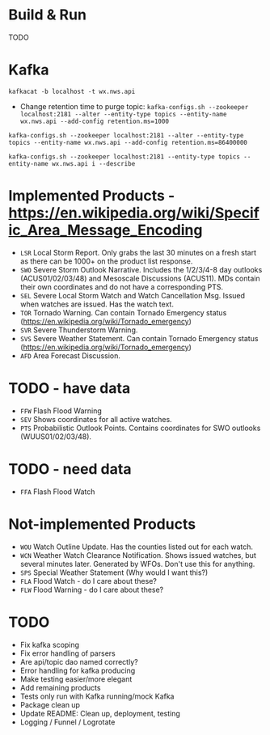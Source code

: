 # Build & Run
TODO

# Kafka
`kafkacat -b localhost -t wx.nws.api`

- Change retention time to purge topic: `kafka-configs.sh --zookeeper localhost:2181 --alter --entity-type topics --entity-name wx.nws.api --add-config retention.ms=1000`

`kafka-configs.sh --zookeeper localhost:2181 --alter --entity-type topics --entity-name wx.nws.api --add-config retention.ms=86400000`

`kafka-configs.sh --zookeeper localhost:2181 --entity-type topics --entity-name wx.nws.api i --describe`

# Implemented Products - https://en.wikipedia.org/wiki/Specific_Area_Message_Encoding
- `LSR` Local Storm Report. Only grabs the last 30 minutes on a fresh start as there can be 1000+ on the product list response.
- `SWO` Severe Storm Outlook Narrative. Includes the 1/2/3/4-8 day outlooks (ACUS01/02/03/48) and Mesoscale Discussions (ACUS11).
        MDs contain their own coordinates and do not have a corresponding PTS.
- `SEL` Severe Local Storm Watch and Watch Cancellation Msg. Issued when watches are issued. Has the watch text.
- `TOR` Tornado Warning. Can contain Tornado Emergency status (https://en.wikipedia.org/wiki/Tornado_emergency)
- `SVR` Severe Thunderstorm Warning.
- `SVS` Severe Weather Statement. Can contain Tornado Emergency status (https://en.wikipedia.org/wiki/Tornado_emergency)
- `AFD` Area Forecast Discussion.

# TODO - have data
- `FFW` Flash Flood Warning
- `SEV` Shows coordinates for all active watches.
- `PTS` Probabilistic Outlook Points. Contains coordinates for SWO outlooks (WUUS01/02/03/48).

# TODO - need data
- `FFA` Flash Flood Watch

# Not-implemented Products
- `WOU` Watch Outline Update. Has the counties listed out for each watch.
- `WCN` Weather Watch Clearance Notification. Shows issued watches, but several minutes later. Generated by WFOs. Don't use this for anything.
- `SPS` Special Weather Statement (Why would I want this?)
- `FLA` Flood Watch - do I care about these?
- `FLW` Flood Warning - do I care about these?


# TODO
- Fix kafka scoping
- Fix error handling of parsers
- Are api/topic dao named correctly?
- Error handling for kafka producing
- Make testing easier/more elegant
- Add remaining products
- Tests only run with Kafka running/mock Kafka
- Package clean up
- Update README: Clean up, deployment, testing
- Logging / Funnel / Logrotate
